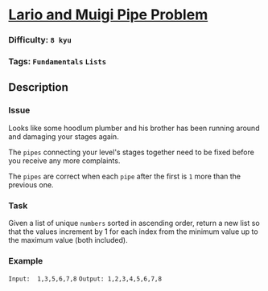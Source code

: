 # [Lario and Muigi Pipe Problem](https://www.codewars.com/kata/56b29582461215098d00000f)

### Difficulty: `8 kyu`

### Tags: `Fundamentals` `Lists`

## Description

### Issue
Looks like some hoodlum plumber and his brother has been running around and damaging your stages again.

The `pipes` connecting your level's stages together need to be fixed before you receive any more complaints.

The `pipes` are correct when each `pipe` after the first is `1` more than the previous one.

### Task
Given a list of unique `numbers` sorted in ascending order, return a new list so that the values increment by 1 for each index from the minimum value up to the maximum value (both included).

### Example
`Input:  1,3,5,6,7,8` 
`Output: 1,2,3,4,5,6,7,8`

